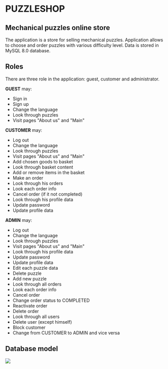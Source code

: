 # PUZZLESHOP

## Mechanical puzzles online store

The application is a store for selling mechanical puzzles. Application allows to choose and order puzzles with various difficulty level. 
Data is stored in MySQL 8.0 database.  

## Roles

There are three role in the application: guest, customer and administrator.

**GUEST** may:
- Sign in
- Sign up
- Change the language
- Look through puzzles
- Visit pages "About us" and "Main"

**CUSTOMER** may:
- Log out
- Change the language
- Look through puzzles
- Visit pages "About us" and "Main"
- Add chosen goods to basket
- Look through basket content
- Add or remove items in the basket
- Make an order
- Look through his orders
- Look each order info
- Cancel order (if it not completed)
- Look through his profile data
- Update password
- Update profile data

**ADMIN** may:
- Log out
- Change the language
- Look through puzzles
- Visit pages "About us" and "Main"
- Look through his profile data
- Update password
- Update profile data
- Edit each puzzle data
- Delete puzzle
- Add new puzzle
- Look through all orders
- Look each order info
- Cancel order
- Change order status to COMPLETED
- Reactivate order
- Delete order
- Look through all users
- Delete user (except himself)
- Block customer
- Change from CUSTOMER to ADMIN and vice versa

## Database model
![](\IdeaWebProjects\src\main\webapp\images\bd.jpg)
